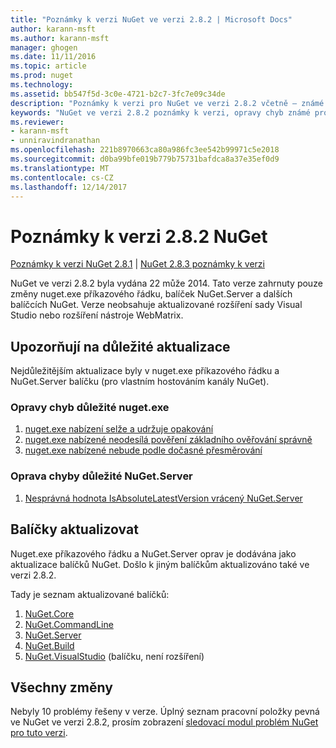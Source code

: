 ```yaml
---
title: "Poznámky k verzi NuGet ve verzi 2.8.2 | Microsoft Docs"
author: karann-msft
ms.author: karann-msft
manager: ghogen
ms.date: 11/11/2016
ms.topic: article
ms.prod: nuget
ms.technology: 
ms.assetid: bb547f5d-3c0e-4721-b2c7-3fc7e09c34de
description: "Poznámky k verzi pro NuGet ve verzi 2.8.2 včetně – známé problémy, opravy chyb, přidaných funkcí a chcete."
keywords: "NuGet ve verzi 2.8.2 poznámky k verzi, opravy chyb známé problémy, přidat funkce, chcete"
ms.reviewer:
- karann-msft
- unniravindranathan
ms.openlocfilehash: 221b8970663ca80a986fc3ee542b99971c5e2018
ms.sourcegitcommit: d0ba99bfe019b779b75731bafdca8a37e35ef0d9
ms.translationtype: MT
ms.contentlocale: cs-CZ
ms.lasthandoff: 12/14/2017
---
```

# <a name="nuget-282-release-notes"></a>Poznámky k verzi 2.8.2 NuGet

[Poznámky k verzi NuGet 2.8.1](../release-notes/nuget-2.8.1.md) | [NuGet 2.8.3 poznámky k verzi](../release-notes/nuget-2.8.3.md)

NuGet ve verzi 2.8.2 byla vydána 22 může 2014.  Tato verze zahrnuty pouze změny nuget.exe příkazového řádku, balíček NuGet.Server a dalších balíčcích NuGet.  Verze neobsahuje aktualizované rozšíření sady Visual Studio nebo rozšíření nástroje WebMatrix.

## <a name="notable-updates"></a>Upozorňují na důležité aktualizace

Nejdůležitějším aktualizace byly v nuget.exe příkazového řádku a NuGet.Server balíčku (pro vlastním hostováním kanály NuGet).

### <a name="important-nugetexe-bug-fixes"></a>Opravy chyb důležité nuget.exe

1. [nuget.exe nabízení selže a udržuje opakování](https://nuget.codeplex.com/workitem/4000)
1. [nuget.exe nabízené neodesílá pověření základního ověřování správně](https://nuget.codeplex.com/workitem/4109)
1. [nuget.exe nabízené nebude podle dočasné přesměrování](https://nuget.codeplex.com/workitem/4050)

### <a name="important-nugetserver-bug-fix"></a>Oprava chyby důležité NuGet.Server

1. [Nesprávná hodnota IsAbsoluteLatestVersion vrácený NuGet.Server](https://nuget.codeplex.com/workitem/4147)

## <a name="packages-updated"></a>Balíčky aktualizovat

Nuget.exe příkazového řádku a NuGet.Server oprav je dodávána jako aktualizace balíčků NuGet.  Došlo k jiným balíčkům aktualizováno také ve verzi 2.8.2.

Tady je seznam aktualizované balíčků:

1. [NuGet.Core](https://www.nuget.org/packages/NuGet.Core/)
1. [NuGet.CommandLine](https://www.nuget.org/packages/NuGet.CommandLine/)
1. [NuGet.Server](https://www.nuget.org/packages/NuGet.Server/)
1. [NuGet.Build](https://www.nuget.org/packages/NuGet.Build/)
1. [NuGet.VisualStudio](https://www.nuget.org/packages/NuGet.VisualStudio/) (balíčku, není rozšíření)

## <a name="all-changes"></a>Všechny změny
Nebyly 10 problémy řešeny v verze. Úplný seznam pracovní položky pevná ve NuGet ve verzi 2.8.2, prosím zobrazení [sledovací modul problém NuGet pro tuto verzi](https://nuget.codeplex.com/workitem/list/advanced?keyword=&status=All&type=All&priority=All&release=NuGet%202.8.2&assignedTo=All&component=All&sortField=LastUpdatedDate&sortDirection=Descending&page=0&reasonClosed=All).
